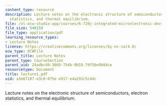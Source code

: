 ```yaml
---
content_type: resource
description: Lecture notes on the electronic structure of semiconductors, electron
  statistics, and thermal equilibrium.
file: /ol-ocw-studio-app/courses/6-720j-integrated-microelectronic-devices-spring-2007/a3e67107e3c8075ee917e4a291c5c4dc_lecture1.pdf
file_size: 548159
file_type: application/pdf
learning_resource_types:
- Lecture Notes
license: https://creativecommons.org/licenses/by-nc-sa/4.0/
ocw_type: OCWFile
parent_title: Lecture Notes
parent_type: CourseSection
parent_uid: 24adbc49-3669-754b-9b55-79f56e9b84ce
resourcetype: Document
title: lecture1.pdf
uid: a3e67107-e3c8-075e-e917-e4a291c5c4dc
---
```

Lecture notes on the electronic structure of semiconductors, electron statistics, and thermal equilibrium.
